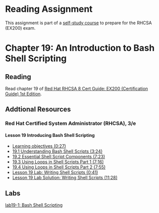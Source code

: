# Reading Assignment
This assignment is part of a [self-study course](../README.md) to prepare for the RHCSA (EX200) exam.
# Chapter 19: An Introduction to Bash Shell Scripting

## Reading
Read chapter 19 of [Red Hat RHCSA 8 Cert Guide: EX200 (Certification Guide) 1st Edition](https://www.amazon.com/Red-RHCSA-Cert-Guide-Certification-dp-0135938139/dp/0135938139).
## Addtional Resources

### Red Hat Certified System Administrator (RHCSA), 3/e

#### Lesson 19 Introducing Bash Shell Scripting
- [Learning objectives (0:27)](https://learning.oreilly.com/videos/red-hat-certified/9780135656495/9780135656495-RCSA_03_19_00)
- [19.1 Understanding Bash Shell Scripts (3:24)](https://learning.oreilly.com/videos/red-hat-certified/9780135656495/9780135656495-RCSA_03_19_01)
- [19.2 Essential Shell Script Components (7:23)](https://learning.oreilly.com/videos/red-hat-certified/9780135656495/9780135656495-RCSA_03_19_02)
- [19.3 Using Loops in Shell Scripts Part 1 (7:16)](https://learning.oreilly.com/videos/red-hat-certified/9780135656495/9780135656495-RCSA_03_19_03)
- [19.4 Using Loops in Shell Scripts Part 2 (7:55)](https://learning.oreilly.com/videos/red-hat-certified/9780135656495/9780135656495-RCSA_03_19_04)
- [Lesson 19 Lab: Writing Shell Scripts (0:41)](https://learning.oreilly.com/videos/red-hat-certified/9780135656495/9780135656495-RCSA_03_19_05)
- [Lesson 19 Lab Solution: Writing Shell Scripts (11:28)](https://learning.oreilly.com/videos/red-hat-certified/9780135656495/9780135656495-RCSA_03_19_06)

## Labs
[lab19-1: Bash Shell Scripting](lab19-1.md)</br>
